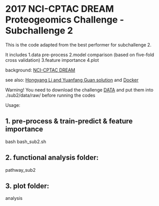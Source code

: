 # 2017 NCI-CPTAC DREAM Proteogeomics Challenge - Subchallenge 2

This is the code adapted from the best performer for subchallenge 2.

It includes 1.data pre-process 2.model comparison (based on five-fold cross validation) 3.feature importance 4.plot

background: [NCI-CPTAC DREAM](https://www.synapse.org/#!Synapse:syn8228304/wiki/)

see also: [Hongyang Li and Yuanfang Guan solution](https://www.synapse.org/#!Synapse:syn11522015/wiki/496744) and [Docker](https://www.synapse.org/#!Synapse:syn11522015/docker/)

Warning! You need to download the challenge [DATA](https://www.synapse.org/#!Synapse:syn10139526) and put them into ./sub2/data/raw/ before running the codes

Usage:

## 1. pre-process & train-predict & feature importance

bash bash_sub2.sh

## 2. functional analysis folder:

pathway_sub2

## 3. plot folder:

analysis

